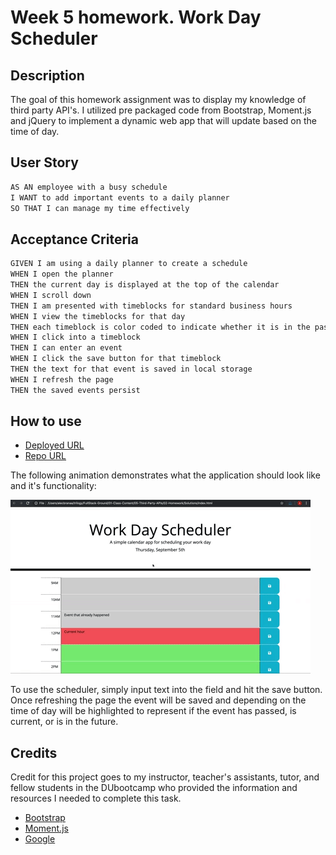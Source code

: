 # Week 5 homework. Work Day Scheduler

## Description

The goal of this homework assignment was to display my knowledge of third party API's. I utilized pre packaged code from Bootstrap, Moment.js and jQuery to implement a dynamic web app that will update based on the time of day.

## User Story

```md
AS AN employee with a busy schedule
I WANT to add important events to a daily planner
SO THAT I can manage my time effectively
```

## Acceptance Criteria

```md
GIVEN I am using a daily planner to create a schedule
WHEN I open the planner
THEN the current day is displayed at the top of the calendar
WHEN I scroll down
THEN I am presented with timeblocks for standard business hours
WHEN I view the timeblocks for that day
THEN each timeblock is color coded to indicate whether it is in the past, present, or future
WHEN I click into a timeblock
THEN I can enter an event
WHEN I click the save button for that timeblock
THEN the text for that event is saved in local storage
WHEN I refresh the page
THEN the saved events persist
```

## How to use

- [Deployed URL]()
- [Repo URL]()

The following animation demonstrates what the application should look like and it's functionality:

![A user clicks on slots on the color-coded calendar and edits the events.](./Assets/05-third-party-apis-homework-demo.gif)

To use the scheduler, simply input text into the field and hit the save button. Once refreshing the page the event will be saved and depending on the time of day will be highlighted to represent if the event has passed, is current, or is in the future. 

## Credits 

Credit for this project goes to my instructor, teacher's assistants, tutor, and fellow students in the DUbootcamp who provided the information and resources I needed to complete this task.

- [Bootstrap](https://getbootstrap.com/)
- [Moment.js](https://momentjs.com/)
- [Google](https://www.google.com/)